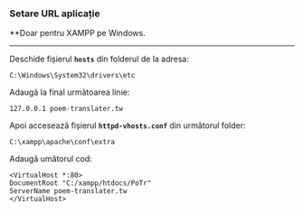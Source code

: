 ### Setare URL aplicație
**Doar pentru XAMPP pe Windows.
___

Deschide fișierul **`hosts`** din folderul de la adresa:

    C:\Windows\System32\drivers\etc
Adaugă la final următoarea linie:

    127.0.0.1 poem-translater.tw


Apoi accesează fișierul **`httpd-vhosts.conf`** din următorul folder:

    C:\xampp\apache\conf\extra
Adaugă umătorul cod:

    <VirtualHost *:80>
    DocumentRoot "C:/xampp/htdocs/PoTr"
    ServerName poem-translater.tw
    </VirtualHost>
